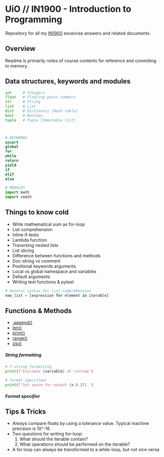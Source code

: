 # UiO // IN1900 - Introduction to Programming
Repository for all my [IN1900](https://www.uio.no/studier/emner/matnat/ifi/IN1900/index-eng.html) excercise answers and related documents.



## Overview
Readme is primarily notes of course contents for reference and commiting to memory. 

## Data structures, keywords and modules
```python
int     # Integers  
float   # Floating point numbers
str     # String
list    # List
dict    # Dictionary [Hash table]
bool    # Boolean
tuple   # Tuple [Immutable list]



# KEYWORDS
assert
global
for
while
return
yield
if
elif
else

# MODULES
import math
import cmath
```


## Things to know cold

* Write mathematical sum as for-loop
* List comprehension
* Inline if-tests
* Lambda function
* Traversing nested lists
* List slicing
* Difference between functions and methods
* Doc-string vs comment
* Positional keywords arguments
* Local vs global namespace and variables
* Default arguments
* Writing test functions & pytest


```python
# General syntax for list comprehension
new_list = [expression for element in iterable]
````


## Functions & Methods
* [.append()]()   
* [len()]()
* [print()]()
* [range()]()
* [zip()]()



##### String formatting
```python
# f-string formatting
print(f'Evaluate {variable} at runtime')

# format specifieer
print(f'Set space for output {x:8.2f}.')
```



##### Format specifier

## Tips & Tricks
* Always compare floats by using a tolerance value. Typical machine precision is 10^-16
* Two questions for writing for-loop:
   1. What should the iterable contain?
   2. What operations should be performed on the iterable?
* A for loop can always be transformed to a while-loop, but not vice versa



